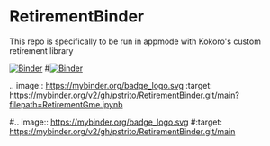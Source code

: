 # RetirementBinder
This repo is specifically to be run in appmode with Kokoro's custom retirement library

[![Binder](https://mybinder.org/badge.svg)](https://mybinder.org/v2/gh/pstrito/RetirementBinder.git/main?urlpath=%2Fapps%2FRetirementGme.ipynb)
#[![Binder](https://mybinder.org/badge_logo.svg)](https://mybinder.org/v2/gh/pstrito/RetirementBinder.git/main)

.. image:: https://mybinder.org/badge_logo.svg
 :target: https://mybinder.org/v2/gh/pstrito/RetirementBinder.git/main?filepath=RetirementGme.ipynb
 
 #.. image:: https://mybinder.org/badge_logo.svg
 #:target: https://mybinder.org/v2/gh/pstrito/RetirementBinder.git/main
